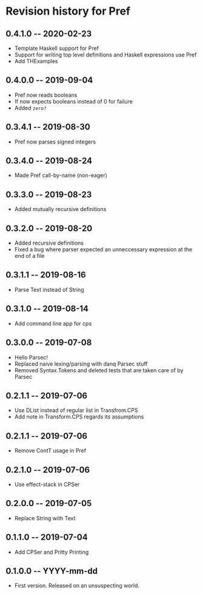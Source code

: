# Revision history for Pref

## 0.4.1.0 -- 2020-02-23

* Template Haskell support for Pref
* Support for writing top level definitions and Haskell expressions use Pref
* Add THExamples

## 0.4.0.0 -- 2019-09-04

* Pref now reads booleans
* If now expects booleans instead of 0 for failure
* Added `zero?`


## 0.3.4.1 -- 2019-08-30

* Pref now parses signed integers


## 0.3.4.0 -- 2019-08-24

* Made Pref call-by-name (non-eager)


## 0.3.3.0 -- 2019-08-23

* Added mutually recursive definitions


## 0.3.2.0 -- 2019-08-20

* Added recursive definitions
* Fixed a bug where parser expected an unneccessary expression
  at the end of a file


## 0.3.1.1 -- 2019-08-16

* Parse Text instead of String

## 0.3.1.0 -- 2019-08-14

* Add command line app for cps

## 0.3.0.0 -- 2019-07-08

* Hello Parsec!
* Replaced naive lexing/parsing with danq Parsec stuff
* Removed Syntax.Tokens and deleted tests that are taken care of by Parsec

## 0.2.1.1 -- 2019-07-06

* Use DList instead of regular list in Transfrom.CPS
* Add note in Transform.CPS regards its assumptions

## 0.2.1.1 -- 2019-07-06

* Remove ContT usage in Pref

## 0.2.1.0 -- 2019-07-06

* Use effect-stack in CPSer

## 0.2.0.0 -- 2019-07-05

* Replace String with Text

## 0.1.1.0 -- 2019-07-04

* Add CPSer and Pritty Printing

## 0.1.0.0 -- YYYY-mm-dd

* First version. Released on an unsuspecting world.
